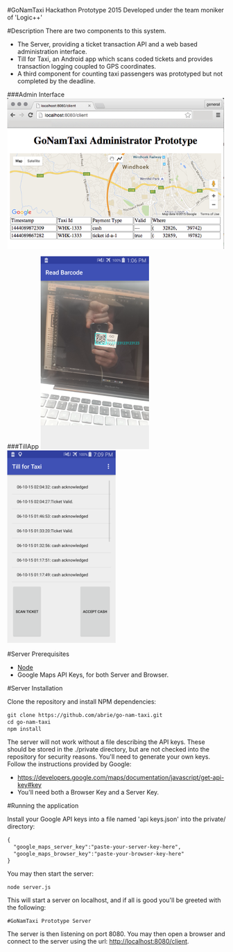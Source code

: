 #GoNamTaxi Hackathon Prototype 2015
Developed under the team moniker of 'Logic++'

#Description
There are two components to this system.
* The Server, providing a ticket transaction API and a web based administration interface.
* Till for Taxi, an Android app which scans coded tickets and provides transaction logging coupled to GPS coordinates.
* A third component for counting taxi passengers was prototyped but not completed by the deadline.


###Admin Interface
[<img src="README.images/admin.png" width="500">](README.images/admin.png)

###TillApp
[<img src="README.images/barcode.png" width="250">](README.images/barcode.png)
[<img src="README.images/tillapp.png" width="250">](README.images/tillapp.png)

#Server Prerequisites
  * [Node](http:https://nodejs.org/)
  * Google Maps API Keys, for both Server and Browser.
  
#Server Installation

Clone the repository and install NPM dependencies:
```
git clone https://github.com/abrie/go-nam-taxi.git
cd go-nam-taxi
npm install
```

The server will not work without a file describing the API keys. These should be stored in the ./private directory, but are not checked into the repository for security reasons. You'll need to generate your own keys. Follow the instructions provided by Google:

* https://developers.google.com/maps/documentation/javascript/get-api-key#key
* You'll need both a Browser Key and a Server Key.

#Running the application

Install your Google API keys into a file named 'api keys.json' into the private/ directory:
```
{
  "google_maps_server_key":"paste-your-server-key-here",
  "google_maps_browser_key":"paste-your-browser-key-here"
}
```

You may then start the server:

```
node server.js
```
This will start a server on localhost, and if all is good you'll be greeted with the following:
```
#GoNamTaxi Prototype Server
````
The server is then listening on port 8080. You may then open a browser and connect to the server using the url: [http://localhost:8080/client](http://localhost:8080/client).
